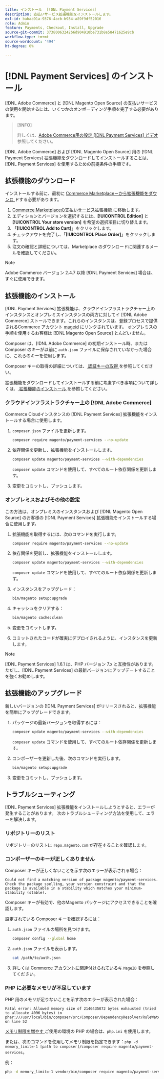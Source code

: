 ```yaml
---
title: インストール  [!DNL Payment Services]
description: 支払いサービス拡張機能をインストールします。
exl-id: babaa91a-9376-4acb-b934-a89f9df52016
role: Admin
feature: Payments, Checkout, Install, Upgrade
source-git-commit: 37380063242b6d904910be731b8e58471625e9cb
workflow-type: tm+mt
source-wordcount: '494'
ht-degree: 0%

---
```


# [!DNL Payment Services] のインストール

[!DNL Adobe Commerce] と [!DNL Magento Open Source] の支払いサービスの使用を開始するには、いくつかのオンボーディング手順を完了する必要があります。

>[!INFO]
>
> 詳しくは、[Adobe Commerce用の設定  [!DNL Payment Services]  ビデオ ](https://experienceleague.adobe.com/en/docs/commerce-learn/tutorials/admin/adobe-commerce-services/configure-adobe-payment-services) 参照してください。

[!DNL Adobe Commerce] および [!DNL Magento Open Source] 用の [!DNL Payment Services] 拡張機能をダウンロードしてインストールすることは、[!DNL Payment Services] を使用するための前提条件の手順です。

## 拡張機能のダウンロード

インストールする前に、最初に [ Commerce Marketplaceーから拡張機能をダウンロ ](https://experienceleague.adobe.com/docs/commerce-admin/start/resources/commerce-marketplace.html) ドする必要があります。

1. [Commerce Marketplaceの支払いサービス拡張機能 ](https://commercemarketplace.adobe.com/magento-payment-services.html) に移動します。
1. エディションとバージョンを選択するには、**[!UICONTROL Edition]** と **[!UICONTROL Your store version]** を希望の選択項目に切り替えます。
1. 「**[!UICONTROL Add to Cart]**」をクリックします。
1. チェックアウトを完了し、「**[!UICONTROL Place Order]**」をクリックします。
1. 注文の確認と詳細については、Marketplace のダウンロードに関連するメールを確認してください。

>[!NOTE]
>
> Adobe Commerce バージョン 2.4.7 以降 [!DNL Payment Services] 場合は、すぐに使用できます。

## 拡張機能のインストール

[!DNL Payment Services] 拡張機能は、クラウドインフラストラクチャー上のインスタンスとオンプレミスインスタンスの両方に対してイ [!DNL Adobe Commerce] ストールできます。これらのインスタンスは、登録プロセスで提供されるCommerce アカウント [mageid](https://developer.adobe.com/commerce/marketplace/guides/sellers/profile-information/#access-keys) にリンクされています。
オンプレミスの手順を使用するお客様は [!DNL Magento Open Source] とんどいません。

Composer は、[!DNL Adobe Commerce] の初期インストール時、または Composer のキーが以前に `auth.json` ファイルに保存されていなかった場合に、これらのキーを使用します。

Composer キーの取得の詳細については、[ 認証キーの取得 ](https://experienceleague.adobe.com/en/docs/commerce-operations/installation-guide/prerequisites/authentication-keys) を参照してください。

拡張機能をダウンロードしてインストールする前に考慮すべき事項について詳しくは、[ 拡張機能のインストール ](https://experienceleague.adobe.com/en/docs/commerce-operations/installation-guide/tutorials/extensions) を参照してください。

### クラウドインフラストラクチャー上の [!DNL Adobe Commerce]

Commerce Cloudインスタンスの [!DNL Payment Services] 拡張機能をインストールする場合に使用します。

1. `composer.json` ファイルを更新します。

   ```bash
   composer require magento/payment-services --no-update
   ```

1. 依存関係を更新し、拡張機能をインストールします。

   ```bash
   composer update magento/payment-services --with-dependencies
   ```

   `composer update` コマンドを使用して、すべてのルート依存関係を更新します。

1. 変更をコミットし、プッシュします。

### オンプレミスおよびその他の設定

この方法は、オンプレミスのインスタンスおよび [!DNL Magento Open Source] のお客様の [!DNL Payment Services] 拡張機能をインストールする場合に使用します。

1. 拡張機能を取得するには、次のコマンドを実行します。

   ```bash
   composer require magento/payment-services --no-update
   ```

1. 依存関係を更新し、拡張機能をインストールします。

   ```bash
   composer update magento/payment-services --with-dependencies
   ```

   `composer update` コマンドを使用して、すべてのルート依存関係を更新します。

1. インスタンスをアップグレード：

   ```bash
   bin/magento setup:upgrade
   ```

1. キャッシュをクリアする：

   ```bash
   bin/magento cache:clean
   ```

1. 変更をコミットします。
1. コミットされたコードが確実にデプロイされるように、インスタンスを更新します。

>[!NOTE]
>
> [!DNL Payment Services] 1.6.1 は、PHP バージョン 7.x と互換性があります。ただし、[!DNL Payment Services] の最新バージョンにアップデートすることを強くお勧めします。

## 拡張機能のアップグレード

新しいバージョンの [!DNL Payment Services] がリリースされると、拡張機能を簡単にアップグレードできます。

1. パッケージの最新バージョンを取得するには：

   ```bash
   composer update magento/payment-services --with-dependencies
   ```

   `composer update` コマンドを使用して、すべてのルート依存関係を更新します。

1. コンポーザーを更新した後、次のコマンドを実行します。

   ```bash
   bin/magento setup:upgrade
   ```

1. 変更をコミットし、プッシュします。

## トラブルシューティング

[!DNL Payment Services] 拡張機能をインストールしようとすると、エラーが発生することがあります。 次のトラブルシューティング方法を使用して、エラーを解決します。

### リポジトリーのリスト

リポジトリーのリストに `repo.magento.com` が存在することを確認します。

### コンポーザーのキーが正しくありません

Composer キーが正しくないことを示す次のエラーが表示される場合：

```
Could not find a matching version of package magento/payment-services. Check the package spelling, your version constraint and that the package is available in a stability which matches your minimum-stability (stable).
```

Composer キーが有効で、他のMagento パッケージにアクセスできることを確認します。

設定されている Composer キーを確認するには：

1. `auth.json` ファイルの場所を見つけます。

   ```bash
   composer config --global home
   ```

1. `auth.json` ファイルを表示します。

   ```bash
   cat /path/to/auth.json
   ```

1. 詳しくは [Commerce アカウントに関連付けられているキ `MageID`](https://experienceleague.adobe.com/en/docs/commerce-operations/installation-guide/prerequisites/authentication-keys) を参照してください。

### PHP に必要なメモリが不足しています

PHP 用のメモリが足りないことを示す次のエラーが表示された場合：

```
Fatal error: Allowed memory size of 2146435072 bytes exhausted (tried to allocate 4096 bytes) in phar:///usr/local/bin/composer/src/Composer/DependencyResolver/RuleWatchGraph.php on line 52
```

[ メモリ制限を増やす ](https://experienceleague.adobe.com/en/docs/commerce-cloud-service/user-guide/configure/app/php-settings#increase-php-memory-limit) ご使用の環境の PHP の場合は、`php.ini` を使用します。

または、次のコマンドを使用してメモリ制限を指定できます：`php -d memory_limit=-1 [path to composer]/composer require magento/payment-services`。

例：

```bash
php -d memory_limit=-1 vendor/bin/composer require magento/payment-services
```
